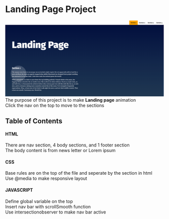 # Landing Page Project
![](project_sample.PNG)
The purpose of this project is to make **Landing page** animation  
Click the nav on the top to move to the sections

## Table of Contents
#### HTML
There are nav section, 4 body sections, and 1 footer section  
The body content is from news letter or Lorem ipsum

#### CSS
Base rules are on the top of the file and seperate by the section in html  
Use @media to make responsive layout

#### JAVASCRIPT
Define global variable on the top  
Insert nav bar with scrollSmooth function  
Use intersectionobserver to make nav bar active
